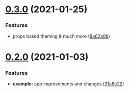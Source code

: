 # [0.3.0](https://github.com/IdkMan2/react-native-styles/compare/v0.2.0...v0.3.0) (2021-01-25)


### Features

* props based theming & much more ([8a62a0b](https://github.com/IdkMan2/react-native-styles/commit/8a62a0b74bfb0f7d0625b74c96e770e7ed115ed0))



# [0.2.0](https://github.com/IdkMan2/react-native-styles/compare/v0.2.0...v0.3.0) (2021-01-03)


### Features

* **example:** app improvements and changes ([31a6e22](https://github.com/IdkMan2/react-native-styles/commit/31a6e22f3849e5d9402583682cafe8f5ca34e96a))

